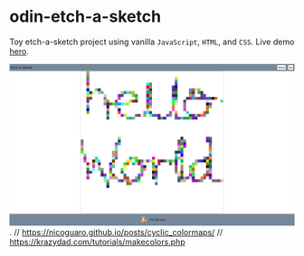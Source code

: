# odin-etch-a-sketch
Toy etch-a-sketch project using vanilla `JavaScript`, `HTML`, and `CSS`. Live demo [hero](#). 

![Sample](./images/sample.png).
// https://nicoguaro.github.io/posts/cyclic_colormaps/
// https://krazydad.com/tutorials/makecolors.php